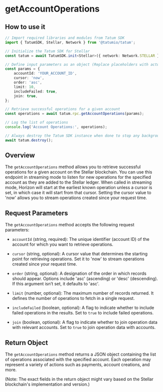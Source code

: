 # getAccountOperations

## How to use it

```typescript
// Import required libraries and modules from Tatum SDK
import { TatumSDK, Stellar, Network } from '@tatumio/tatum';

// Initialize the Tatum SDK for Stellar
const tatum = await TatumSDK.init<Stellar>({ network: Network.STELLAR });

// Define input parameters as an object (Replace placeholders with actual values)
const params = {
    accountId: 'YOUR_ACCOUNT_ID', 
    cursor: 'now', 
    order: 'asc', 
    limit: 10, 
    includeFailed: true, 
    join: true, 
};

// Retrieve successful operations for a given account
const operations = await tatum.rpc.getAccountOperations(params);

// Log the list of operations
console.log('Account Operations:', operations);

// Always destroy the Tatum SDK instance when done to stop any background processes
await tatum.destroy();
```

## Overview

The `getAccountOperations` method allows you to retrieve successful operations for a given account on the Stellar blockchain. You can use this endpoint in streaming mode to listen for new operations for the specified account as they are added to the Stellar ledger. When called in streaming mode, Horizon will start at the earliest known operation unless a cursor is set, in which case it will start from that cursor. Setting the cursor value to 'now' allows you to stream operations created since your request time.

## Request Parameters

The `getAccountOperations` method accepts the following request parameters:

- `accountId` (string, required): 
  The unique identifier (account ID) of the account for which you want to retrieve operations.

- `cursor` (string, optional): 
  A cursor value that determines the starting point for retrieving operations. Set it to 'now' to stream operations created since your request time.

- `order` (string, optional): 
  A designation of the order in which records should appear. Options include 'asc' (ascending) or 'desc' (descending). If this argument isn’t set, it defaults to 'asc'.

- `limit` (number, optional): 
  The maximum number of records returned. It defines the number of operations to fetch in a single request.

- `includeFailed` (boolean, optional): 
  A flag to indicate whether to include failed operations in the results. Set to `true` to include failed operations.

- `join` (boolean, optional): 
  A flag to indicate whether to join operation data with relevant accounts. Set to `true` to join operation data with accounts.

## Return Object

The `getAccountOperations` method returns a JSON object containing the list of operations associated with the specified account. Each operation may represent a variety of actions such as payments, account creations, and more.

(Note: The exact fields in the return object might vary based on the Stellar blockchain's implementation and version.)
